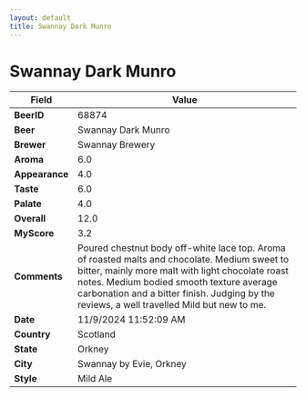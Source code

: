 ```yaml
---
layout: default
title: Swannay Dark Munro
---
```


# Swannay Dark Munro

| Field         | Value     |
|---------------|-----------|
| **BeerID** | 68874 |
| **Beer** | Swannay Dark Munro |
| **Brewer** | Swannay Brewery |
| **Aroma** | 6.0 |
| **Appearance** | 4.0 |
| **Taste** | 6.0 |
| **Palate** | 4.0 |
| **Overall** | 12.0 |
| **MyScore** | 3.2 |
| **Comments** | Poured chestnut body off-white lace top.  Aroma of roasted malts and chocolate.  Medium sweet to bitter, mainly more malt with light chocolate roast notes.  Medium bodied smooth texture average carbonation and a bitter finish.  Judging by the reviews, a well travelled Mild but new to me. |
| **Date** | 11/9/2024 11:52:09 AM |
| **Country** | Scotland |
| **State** | Orkney |
| **City** | Swannay by Evie, Orkney |
| **Style** | Mild Ale |
